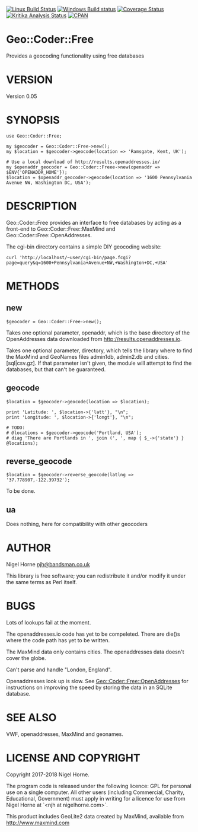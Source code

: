 [![Linux Build Status](https://travis-ci.org/nigelhorne/Geo-Coder-Free.svg?branch=master)](https://travis-ci.org/nigelhorne/Geo-Coder-Free)
[![Windows Build status](https://ci.appveyor.com/api/projects/status/8nk00o0rietskf29/branch/master?svg=true)](https://ci.appveyor.com/project/nigelhorne/geo-coder-free-4onbr/branch/master)
[![Coverage Status](https://coveralls.io/repos/github/nigelhorne/Geo-Coder-Free/badge.svg?branch=master)](https://coveralls.io/github/nigelhorne/Geo-Coder-Free?branch=master)
[![Kritika Analysis Status](https://kritika.io/users/nigelhorne/repos/4097424524111879/heads/master/status.svg)](https://kritika.io/users/nigelhorne/repos/4097424524111879/heads/master/)
[![CPAN](https://img.shields.io/cpan/v/Geo-Coder-Free.svg)](http://search.cpan.org/~nhorne/Geo-Coder-Free/)

# Geo::Coder::Free

Provides a geocoding functionality using free databases

# VERSION

Version 0.05

# SYNOPSIS

    use Geo::Coder::Free;

    my $geocoder = Geo::Coder::Free->new();
    my $location = $geocoder->geocode(location => 'Ramsgate, Kent, UK');

    # Use a local download of http://results.openaddresses.io/
    my $openaddr_geocoder = Geo::Coder::Freee->new(openaddr => $ENV{'OPENADDR_HOME'});
    $location = $openaddr_geocoder->geocode(location => '1600 Pennsylvania Avenue NW, Washington DC, USA');

# DESCRIPTION

Geo::Coder::Free provides an interface to free databases by acting as a front-end to
Geo::Coder::Free::MaxMind and Geo::Coder::Free::OpenAddresses.

The cgi-bin directory contains a simple DIY geocoding website:

    curl 'http://localhost/~user/cgi-bin/page.fcgi?page=query&q=1600+Pennsylvania+Avenue+NW,+Washington+DC,+USA'

# METHODS

## new

    $geocoder = Geo::Coder::Free->new();

Takes one optional parameter, openaddr, which is the base directory of
the OpenAddresses data downloaded from http://results.openaddresses.io.

Takes one optional parameter, directory,
which tells the library where to find the MaxMind and GeoNames files admin1db, admin2.db and cities.\[sql|csv.gz\].
If that parameter isn't given, the module will attempt to find the databases, but that can't be guaranteed.

## geocode

    $location = $geocoder->geocode(location => $location);

    print 'Latitude: ', $location->{'latt'}, "\n";
    print 'Longitude: ', $location->{'longt'}, "\n";

    # TODO:
    # @locations = $geocoder->geocode('Portland, USA');
    # diag 'There are Portlands in ', join (', ', map { $_->{'state'} } @locations);

## reverse\_geocode

    $location = $geocoder->reverse_geocode(latlng => '37.778907,-122.39732');

To be done.

## ua

Does nothing, here for compatibility with other geocoders

# AUTHOR

Nigel Horne <njh@bandsman.co.uk>

This library is free software; you can redistribute it and/or modify
it under the same terms as Perl itself.

# BUGS

Lots of lookups fail at the moment.

The openaddresses.io code has yet to be compeleted.
There are die()s where the code path has yet to be written.

The MaxMind data only contains cities.
The openaddresses data doesn't cover the globe.

Can't parse and handle "London, England".

Openaddresses look up is slow.
See [Geo::Coder::Free::OpenAddresses](https://metacpan.org/pod/Geo::Coder::Free::OpenAddresses) for instructions on improving the speed by
storing the data in an SQLite database.

# SEE ALSO

VWF, openaddresses, MaxMind and geonames.

# LICENSE AND COPYRIGHT

Copyright 2017-2018 Nigel Horne.

The program code is released under the following licence: GPL for personal use on a single computer.
All other users (including Commercial, Charity, Educational, Government)
must apply in writing for a licence for use from Nigel Horne at \`&lt;njh at nigelhorne.com>\`.

This product includes GeoLite2 data created by MaxMind, available from
http://www.maxmind.com
